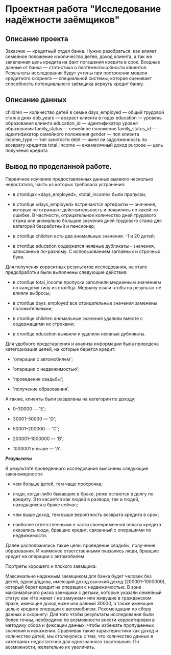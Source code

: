 # Проектная работа "Исследование надёжности заёмщиков"

## Описание проекта

Заказчик — кредитный отдел банка. Нужно разобраться, как влияет семейное положение и количество детей, доход клиента, а так же 
заявленная цель кредита
на факт погашения кредита в срок. 
Входные данные от банка — статистика о платёжеспособности клиентов.
Результаты исследования будут учтены при построении модели кредитного скоринга — специальной системы, которая оценивает способность 
потенциального заёмщика вернуть кредит банку.

## Описание данных

children — количество детей в семье
days_employed — общий трудовой стаж в днях
dob_years — возраст клиента в годах
education — уровень образования клиента
education_id — идентификатор уровня образования
family_status — семейное положение
family_status_id — идентификатор семейного положения
gender — пол клиента
income_type — тип занятости
debt — имел ли задолженность по возврату кредитов
total_income — ежемесячный доход
purpose — цель получения кредита


## Вывод по проделанной работе.
Первичное изучение предоставленных данных выявило несколько недостатков, часть из которых требовала устранения:

- в столбцах «days_employed», «total_income» были пропуски;

- в столбце «days_employed» встречаются артефакты — значения, которые не отражают действительность и появились по какой-то ошибке. В частности,
 отрицательное количество дней трудового стажа или аномально большие значения дней трудового стажа для категорий безработный и пенсионер;

- в столбце children есть два аномальных значения: -1 и 20 детей;

- в столбце education содержатся неявные дубликаты - значения, записанные по-разному. С использованием заглавных и строчных букв. 

Для получения корректных результатов исследования, на этапе предобработки были выполнены следующие действия:

- в столбце total_income пропуски заполнили медианным значением по каждому типу из столбца. Медиану взяли чтобы на результат не влияли выбросы;

- в столбце days_employed все отрицательные значения заменены положительными;

- в столбце children аномальные значения удалили вместе с содержащими их строками;

- в столбце education выявили и удалили неявные дубликаты.

 Для удобного представления и анализа информации была проведена категоризация целей, на которые берется кредит:

* 'операции с автомобилем';

* 'операции с недвижимостью';

* 'проведение свадьбы';

* 'получение образования'.

А также, клиенты были разделены на категории по доходу:

* 0–30000 — 'E';

* 30001–50000 — 'D';

* 50001–200000 — 'C';

* 200001–1000000 — 'B';

* 1000001 и выше — 'A'.

***Результаты***

В результате проведенного исследования выяснены следующие закономерности:

- чем больше детей, тем чаще просрочка;

- люди, когда-либо бывавшие в браке, реже остаются в долгу по кредиту. Это касается как людей в разводе, так и людей, находящихся в браке
 сейчас;

- чем выше доход, тем выше вероятность возврата кредита в срок;

- наиболее ответственными в части своевременной оплаты кредита оказались люди, бравшие кредит, связанный с операциями по недвижимости. 

Далее расположились такие цели: проведение свадьбы, получение образования. И наименее ответственными оказались люди, бравшие кредит на операции
с автомобилем.

Портреты хорошего и плохого заемщика:

Максимально надежным заемщиком для банка будет человек без детей, вдовец/вдова, имеющий доход высокий доход (200001–1000000), который берет
кредит на операции с недвижимостью. В зоне максимального риска заемщики с детьми, которые указали семейный статус как «Не женат / не замужем»
или живущие в гражданском браке, имеющие доход ниже или равный 30000, а также имеющие целью кредита операции с автомобилем. Рекомендации по
сбору данных и скорингу: Для того чтобы результаты исследования были более точны, необходимо по возможности внести корректировки в методику 
сбора и фиксации данных, чтобы избежать пропущенных значений и искажения. Сравнивая такие характеристики как доход и количество детей, мы
 столкнулись с тем, что количество данных в категориях недостаточно для однозначного трактования. По возможности, желательно их увеличить.


